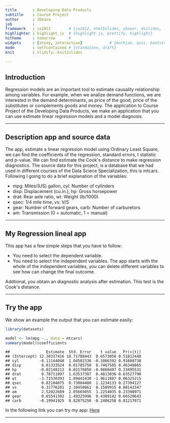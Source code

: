 ```yaml
---
title       : Developing Data Products
subtitle    : Course Project
author      : JDeaza
job         : 
framework   : io2012        # {io2012, html5slides, shower, dzslides, ...}
highlighter : highlight.js  # {highlight.js, prettify, highlight}
hitheme     : tomorrow      # 
widgets     : [shiny, interactive]            # {mathjax, quiz, bootstrap}
mode        : selfcontained # {standalone, draft}
knit        : slidify::knit2slides

--- 
```


## Introduction

Regression models are an important tool to estimate causality relationship among variables. For example, when we analize demand functions, we are interested in the demand determinants, as price of the good, price of the substitutes or complements goods and money. The application to Course Project of the Developing Data Products, we make an application that you can use estimate linear regression models and a model diagnosis.

--- 

## Description app and source data

The app, estimate a linear regression model using Ordinary Least Square, we can find the coefficients of the regression, standard errors, t statistic and p-value. We can find estimate the Cook's distance to make regression diagnostics. The source data for this project, is a database that we had used in different courses of the Data Sciece Specialization, this is mtcars. Following I going to do a brief explanation of the variables:

- mpg:  Miles/(US) gallon,	cyl:	Number of cylinders
-	disp:	Displacement (cu.in.), hp:	Gross horsepower
-	drat:	Rear axle ratio, wt:	Weight (lb/1000)
-	qsec:	1/4 mile time, vs:	V/S
-	gear:	Number of forward gears, carb:	Number of carburetors
- am:	Transmission (0 = automatic, 1 = manual)

---

## My Regression lineal app

This app has a few simple steps that you have to follow:

- You need to select the dependent variable.
- You need to select the independent variables. The app starts with the whole of the independent variables, you can delete different variables to see how can change the final outcome.

Addtional, you obtain an diagnostic analysis after estimation. This test is the Cook's distance. 

--------

## Try the app

We show an example the output that you can estimate easily:


```r
library(datasets)

model <- lm(mpg ~., data = mtcars)
summary(model)$coefficients
```

```
##                Estimate  Std. Error    t value   Pr(>|t|)
## (Intercept) 12.30337416 18.71788443  0.6573058 0.51812440
## cyl         -0.11144048  1.04502336 -0.1066392 0.91608738
## disp         0.01333524  0.01785750  0.7467585 0.46348865
## hp          -0.02148212  0.02176858 -0.9868407 0.33495531
## drat         0.78711097  1.63537307  0.4813036 0.63527790
## wt          -3.71530393  1.89441430 -1.9611887 0.06325215
## qsec         0.82104075  0.73084480  1.1234133 0.27394127
## vs           0.31776281  2.10450861  0.1509915 0.88142347
## am           2.52022689  2.05665055  1.2254035 0.23398971
## gear         0.65541302  1.49325996  0.4389142 0.66520643
## carb        -0.19941925  0.82875250 -0.2406258 0.81217871
```

In the following link you can try my app: [Here](https://appsjdeaza.shinyapps.io/appjdeazaf/)

---

